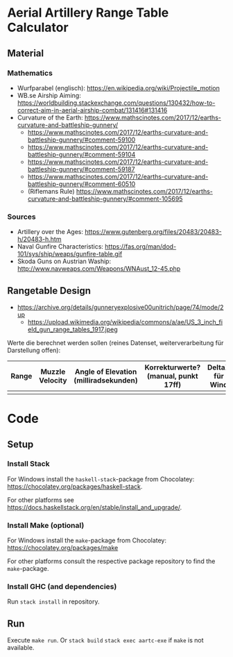 # Aerial Artillery Range Table Calculator

## Material

### Mathematics
 * Wurfparabel (englisch): <https://en.wikipedia.org/wiki/Projectile_motion>
 * WB.se Airship Aiming: <https://worldbuilding.stackexchange.com/questions/130432/how-to-correct-aim-in-aerial-airship-combat/131416#131416>
 * Curvature of the Earth: https://www.mathscinotes.com/2017/12/earths-curvature-and-battleship-gunnery/
   * https://www.mathscinotes.com/2017/12/earths-curvature-and-battleship-gunnery/#comment-59100
   * https://www.mathscinotes.com/2017/12/earths-curvature-and-battleship-gunnery/#comment-59104
   * https://www.mathscinotes.com/2017/12/earths-curvature-and-battleship-gunnery/#comment-59187
   * https://www.mathscinotes.com/2017/12/earths-curvature-and-battleship-gunnery/#comment-60510
   * (Riflemans Rule) https://www.mathscinotes.com/2017/12/earths-curvature-and-battleship-gunnery/#comment-105695

### Sources
 * Artillery over the Ages: https://www.gutenberg.org/files/20483/20483-h/20483-h.htm
 * Naval Gunfire Characteristics: https://fas.org/man/dod-101/sys/ship/weaps/gunfire-table.gif
 * Skoda Guns on Austrian Waship: http://www.navweaps.com/Weapons/WNAust_12-45.php

## Rangetable Design
 * https://archive.org/details/gunneryexplosive00unitrich/page/74/mode/2up
   * https://upload.wikimedia.org/wikipedia/commons/a/ae/US_3_inch_field_gun_range_tables_1917.jpeg

Werte die berechnet werden sollen (reines Datenset, weiterverarbeitung für Darstellung offen):

| Range | Muzzle Velocity | Angle of Elevation (milliradsekunden) | Korrekturwerte? (manual, punkt 17ff) | DeltaX für Wind | DeltaX für Drift | Time of Flight | Terminal velocity | Maximum Ordinate (Zenith) |
|---|---|---|---|---|---|---|---|---|
|   |   |   |   |   |   |   |   |   |

# Code

## Setup

### Install Stack

For Windows install the `haskell-stack`-package from Chocolatey: <https://chocolatey.org/packages/haskell-stack>.

For other platforms see <https://docs.haskellstack.org/en/stable/install_and_upgrade/>.

### Install Make (optional)

For Windows install the `make`-package from Chocolatey: <https://chocolatey.org/packages/make>

For other platforms consult the respective package repository to find the `make`-package.

### Install GHC (and dependencies)

Run `stack install` in repository.

## Run

Execute `make run`. Or `stack build` `stack exec aartc-exe` if `make` is not available.
